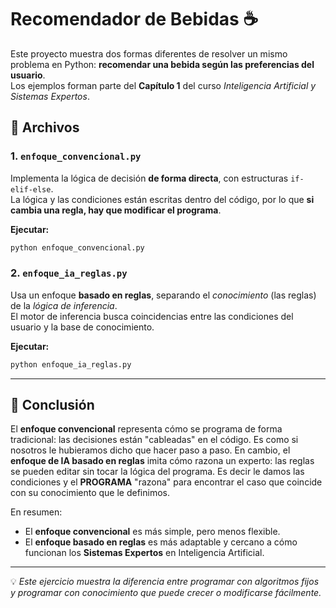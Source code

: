 # Recomendador de Bebidas ☕

Este proyecto muestra dos formas diferentes de resolver un mismo problema en Python: **recomendar una bebida según las preferencias del usuario**.  
Los ejemplos forman parte del **Capítulo 1** del curso *Inteligencia Artificial y Sistemas Expertos*.


## 📂 Archivos

### 1. `enfoque_convencional.py`
Implementa la lógica de decisión **de forma directa**, con estructuras `if-elif-else`.  
La lógica y las condiciones están escritas dentro del código, por lo que **si cambia una regla, hay que modificar el programa**.

**Ejecutar:**
```bash
python enfoque_convencional.py
```



### 2. `enfoque_ia_reglas.py`
Usa un enfoque **basado en reglas**, separando el *conocimiento* (las reglas) de la *lógica de inferencia*.  
El motor de inferencia busca coincidencias entre las condiciones del usuario y la base de conocimiento.

**Ejecutar:**
```bash
python enfoque_ia_reglas.py
```

---

## 🧩 Conclusión

El **enfoque convencional** representa cómo se programa de forma tradicional: las decisiones están "cableadas" en el código. Es como si nosotros le hubieramos dicho que hacer paso a paso.
En cambio, el **enfoque de IA basado en reglas** imita cómo razona un experto: las reglas se pueden editar sin tocar la lógica del programa. Es decir le damos las condiciones y el **PROGRAMA** "razona" para encontrar el caso que coincide con su conocimiento que le definimos.

En resumen:  
- El **enfoque convencional** es más simple, pero menos flexible.  
- El **enfoque basado en reglas** es más adaptable y cercano a cómo funcionan los **Sistemas Expertos** en Inteligencia Artificial.

---

💡 *Este ejercicio muestra la diferencia entre programar con algoritmos fijos y programar con conocimiento que puede crecer o modificarse fácilmente.*
